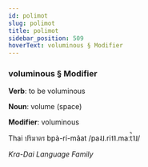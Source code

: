 ```yaml
---
id: polimot
slug: polimot
title: polimot
sidebar_position: 509
hoverText: voluminous § Modifier
---
```


### voluminous § Modifier

**Verb**: to be voluminous

**Noun**: volume (space)

**Modifier**: voluminous

Thai ปริมาตร bpà-rí-mâat /pa˨˩.ri˦˥.maːt̚˥˩/

*Kra-Dai Language Family*